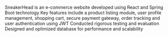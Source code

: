SneakerHead is an e-commerce website developed using React and Spring Boot technology
Key features include a product listing module, user profile management, shopping cart, secure payment gateway, order tracking and user authentication using JWT
Conducted rigorous testing and evaluation
Designed and optimized database for performance and scalability
